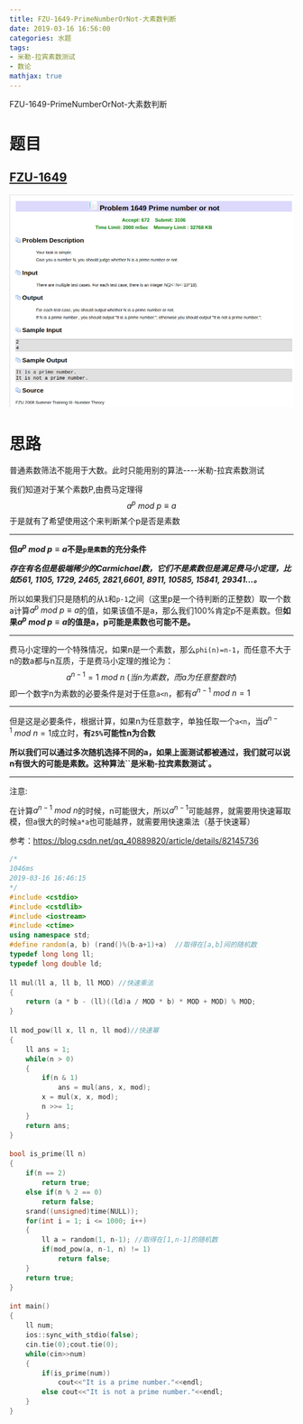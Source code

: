 ```yaml
---
title: FZU-1649-PrimeNumberOrNot-大素数判断
date: 2019-03-16 16:56:00
categories: 水题
tags: 
- 米勒-拉宾素数测试
- 数论
mathjax: true
---
```

FZU-1649-PrimeNumberOrNot-大素数判断
<!-- more -->

# 题目

## [FZU-1649](<http://acm.fzu.edu.cn/problem.php?pid=1649>)

![](FZU-1649-PrimeNumberOrNot-大素数判断/timu.png)

# 思路

普通素数筛法不能用于大数。此时只能用别的算法----米勒-拉宾素数测试

我们知道对于某个素数P,由费马定理得
$$
a^p \ mod \ p \equiv a
$$
于是就有了希望使用这个来判断某个p是否是素数

------

**但$a^p \ mod \ p \equiv a​$不是`p是素数`的充分条件**

***存在有名但是极端稀少的Carmichael数，它们不是素数但是满足费马小定理，比如561, 1105, 1729, 2465, 2821,6601, 8911, 10585, 15841, 29341...。***

所以如果我们只是随机的从`1`和`p-1`之间（这里p是一个待判断的正整数）取一个数a计算$a^p \ mod \ p \equiv a$的值，如果该值不是a，那么我们100%肯定p不是素数。但**如果$a^p \ mod \ p \equiv a$的值是a，p可能是素数也可能不是。**

--------

费马小定理的一个特殊情况，如果n是一个素数，那么`phi(n)=n-1`，而任意不大于n的数a都与n互质，于是费马小定理的推论为：
$$
a^{n-1}=1\ mod\ n\ (当n为素数，而a为任意整数时)
$$
即一个数字n为素数的必要条件是对于任意`a<n`，都有$a^{n-1}\ mod\ n = 1​$

--------

但是这是必要条件，根据计算，如果n为任意数字，单独任取一个`a<n`，当$a^{n-1}\ mod\ n = 1$成立时，**有`25%`可能性n为合数**

**所以我们可以通过多次随机选择不同的a，如果上面测试都被通过，我们就可以说n有很大的可能是素数。这种算法``是米勒-拉宾素数测试`。**

----------

注意:

在计算$a^{n-1}\ mod\ n$的时候，n可能很大，所以$a^{n-1}$可能越界，就需要用快速幂取模，但a很大的时候`a*a`也可能越界，就需要用快速乘法（基于快速幂）

参考：[<https://blog.csdn.net/qq_40889820/article/details/82145736>](https://blog.csdn.net/qq_40889820/article/details/82145736)

```c++
/*
1046ms
2019-03-16 16:46:15
*/
#include <cstdio>
#include <cstdlib>
#include <iostream>
#include <ctime>
using namespace std;
#define random(a, b) (rand()%(b-a+1)+a)  //取得在[a,b]间的随机数
typedef long long ll;
typedef long double ld;

ll mul(ll a, ll b, ll MOD) //快速乘法
{
    return (a * b - (ll)((ld)a / MOD * b) * MOD + MOD) % MOD;
}

ll mod_pow(ll x, ll n, ll mod)//快速幂
{
    ll ans = 1;
    while(n > 0)
    {
        if(n & 1)
            ans = mul(ans, x, mod);
        x = mul(x, x, mod);
        n >>= 1;
    }
    return ans;
}

bool is_prime(ll n)
{
    if(n == 2)
        return true;
    else if(n % 2 == 0)
        return false;
    srand((unsigned)time(NULL));
    for(int i = 1; i <= 1000; i++)
    {
        ll a = random(1, n-1); //取得在[1,n-1]的随机数
        if(mod_pow(a, n-1, n) != 1)
            return false;
    }
    return true;
}

int main()
{
	ll num;
	ios::sync_with_stdio(false);
	cin.tie(0);cout.tie(0);
	while(cin>>num)
	{
		if(is_prime(num))
		    cout<<"It is a prime number."<<endl;
		else cout<<"It is not a prime number."<<endl;
	}
}
```

